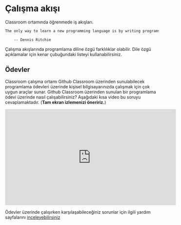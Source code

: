 # Çalışma akışı

Classroom ortamında öğrenmede iş akışları.

```txt
The only way to learn a new programming language is by writing programs in it.

	-- Dennis Ritchie
```

Çalışma akışlarında programlama diline özgü farklılıklar olabilir.  Dile özgü açıklamalar için kenar çubuğundaki listeyi
kullanabilirsiniz.

## Ödevler

Classroom çalışma ortamı Github Classroom üzerinden sunulabilecek programlama ödevleri üzerinde kişisel bilgisayarınızda
çalışmak için çok uygun araçlar sunar.  Github Classroom üzerinden sunulan bir programlama ödevi üzerinde nasıl
çalışabilirsiniz?  Aşağıdaki kısa video bu soruyu cevaplamaktadır.  (**Tam ekran izlemenizi öneririz.**)

<iframe width="560" height="315" src="https://www.youtube.com/embed/c9cLaZeF2AY" title="YouTube video player" frameborder="0" allow="accelerometer; autoplay; clipboard-write; encrypted-media; gyroscope; picture-in-picture" allowfullscreen></iframe>

Ödevler üzerinde çalışırken karşılaşabileceğiniz sorunlar için ilgili yardım sayfalarını
[inceleyebilirsiniz](/help/assignment)
